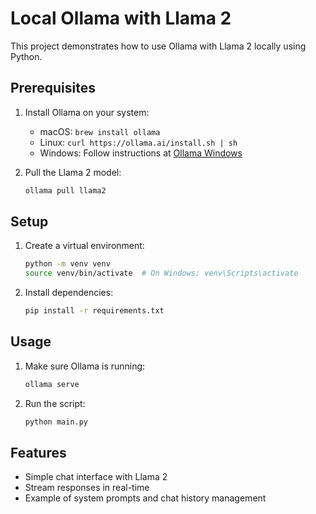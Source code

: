 # Local Ollama with Llama 2

This project demonstrates how to use Ollama with Llama 2 locally using Python.

## Prerequisites

1. Install Ollama on your system:
   - macOS: `brew install ollama`
   - Linux: `curl https://ollama.ai/install.sh | sh`
   - Windows: Follow instructions at [Ollama Windows](https://github.com/ollama/ollama/blob/main/docs/windows.md)

2. Pull the Llama 2 model:
   ```bash
   ollama pull llama2
   ```

## Setup

1. Create a virtual environment:
   ```bash
   python -m venv venv
   source venv/bin/activate  # On Windows: venv\Scripts\activate
   ```

2. Install dependencies:
   ```bash
   pip install -r requirements.txt
   ```

## Usage

1. Make sure Ollama is running:
   ```bash
   ollama serve
   ```

2. Run the script:
   ```bash
   python main.py
   ```

## Features

- Simple chat interface with Llama 2
- Stream responses in real-time
- Example of system prompts and chat history management 